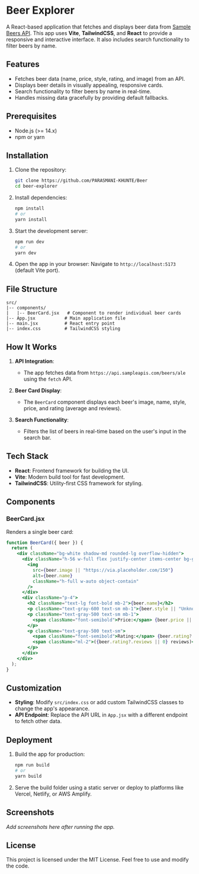 # Beer Explorer

A React-based application that fetches and displays beer data from [Sample Beers API](https://api.sampleapis.com/beers/ale). This app uses **Vite**, **TailwindCSS**, and **React** to provide a responsive and interactive interface. It also includes search functionality to filter beers by name.

## Features

- Fetches beer data (name, price, style, rating, and image) from an API.
- Displays beer details in visually appealing, responsive cards.
- Search functionality to filter beers by name in real-time.
- Handles missing data gracefully by providing default fallbacks.

## Prerequisites

- Node.js (>= 14.x)
- npm or yarn

## Installation

1. Clone the repository:
   ```bash
   git clone https://github.com/PARASMANI-KHUNTE/Beer
   cd beer-explorer
   ```

2. Install dependencies:
   ```bash
   npm install
   # or
   yarn install
   ```

3. Start the development server:
   ```bash
   npm run dev
   # or
   yarn dev
   ```

4. Open the app in your browser:
   Navigate to `http://localhost:5173` (default Vite port).

## File Structure

```
src/
|-- components/
|   |-- BeerCard.jsx   # Component to render individual beer cards
|-- App.jsx           # Main application file
|-- main.jsx          # React entry point
|-- index.css         # TailwindCSS styling
```

## How It Works

1. **API Integration**:
   - The app fetches data from `https://api.sampleapis.com/beers/ale` using the `fetch` API.

2. **Beer Card Display**:
   - The `BeerCard` component displays each beer's image, name, style, price, and rating (average and reviews).

3. **Search Functionality**:
   - Filters the list of beers in real-time based on the user's input in the search bar.

## Tech Stack

- **React**: Frontend framework for building the UI.
- **Vite**: Modern build tool for fast development.
- **TailwindCSS**: Utility-first CSS framework for styling.

## Components

### BeerCard.jsx
Renders a single beer card:
```jsx
function BeerCard({ beer }) {
  return (
    <div className="bg-white shadow-md rounded-lg overflow-hidden">
      <div className="h-56 w-full flex justify-center items-center bg-gray-100">
        <img
          src={beer.image || "https://via.placeholder.com/150"}
          alt={beer.name}
          className="h-full w-auto object-contain"
        />
      </div>
      <div className="p-4">
        <h2 className="text-lg font-bold mb-2">{beer.name}</h2>
        <p className="text-gray-600 text-sm mb-1">{beer.style || "Unknown Style"}</p>
        <p className="text-gray-500 text-sm mb-1">
          <span className="font-semibold">Price:</span> {beer.price || "N/A"}
        </p>
        <p className="text-gray-500 text-sm">
          <span className="font-semibold">Rating:</span> {beer.rating?.average?.toFixed(1) || "N/A"}
          <span className="ml-2">({beer.rating?.reviews || 0} reviews)</span>
        </p>
      </div>
    </div>
  );
}
```

## Customization

- **Styling**: Modify `src/index.css` or add custom TailwindCSS classes to change the app's appearance.
- **API Endpoint**: Replace the API URL in `App.jsx` with a different endpoint to fetch other data.

## Deployment

1. Build the app for production:
   ```bash
   npm run build
   # or
   yarn build
   ```

2. Serve the build folder using a static server or deploy to platforms like Vercel, Netlify, or AWS Amplify.

## Screenshots

_Add screenshots here after running the app._

## License

This project is licensed under the MIT License. Feel free to use and modify the code.
